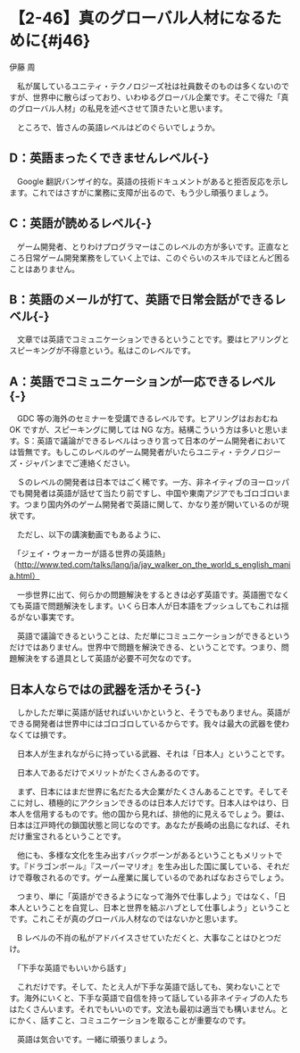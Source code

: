 # 【2-46】真のグローバル人材になるために{#j46}

<div class="author">伊藤 周</div>

　私が属しているユニティ・テクノロジーズ社は社員数そのものは多くないのですが、世界中に散らばっており、いわゆるグローバル企業です。そこで得た「真のグローバル人材」の私見を述べさせて頂きたいと思います。

　ところで、皆さんの英語レベルはどのぐらいでしょうか。

## D：英語まったくできませんレベル{-}

　Google 翻訳バンザイ的な。英語の技術ドキュメントがあると拒否反応を示します。これではさすがに業務に支障が出るので、もう少し頑張りましょう。

## C：英語が読めるレベル{-}

　ゲーム開発者、とりわけプログラマーはこのレベルの方が多いです。正直なところ日常ゲーム開発業務をしていく上では、このぐらいのスキルでほとんど困ることはありません。

## B：英語のメールが打て、英語で日常会話ができるレベル{-}

　文章では英語でコミュニケーションできるということです。要はヒアリングとスピーキングが不得意という。私はこのレベルです。

## A：英語でコミュニケーションが一応できるレベル{-}

　GDC 等の海外のセミナーを受講できるレベルです。ヒアリングはおおむね OK ですが、スピーキングに関しては NG な方。結構こういう方は多いと思います。S：英語で議論ができるレベルはっきり言って日本のゲーム開発者においては皆無です。もしこのレベルのゲーム開発者がいたらユニティ・テクノロジーズ・ジャパンまでご連絡ください。

　Ｓのレベルの開発者は日本ではごく稀です。一方、非ネイティブのヨーロッパでも開発者は英語が話せて当たり前ですし、中国や東南アジアでもゴロゴロいます。つまり国内外のゲーム開発者で英語に関して、かなり差が開いているのが現状です。

　ただし、以下の講演動画でもあるように、

　「ジェイ・ウォーカーが語る世界の英語熱」（http://www.ted.com/talks/lang/ja/jay_walker_on_the_world_s_english_mania.html）

　一歩世界に出て、何らかの問題解決をするときは必ず英語です。英語圏でなくても英語で問題解決をします。いくら日本人が日本語をプッシュしてもこれは揺るがない事実です。

　英語で議論できるということは、ただ単にコミュニケーションができるというだけではありません。世界中で問題を解決できる、ということです。つまり、問題解決をする道具として英語が必要不可欠なのです。

## 日本人ならではの武器を活かそう{-}

　しかしただ単に英語が話せればいいかというと、そうでもありません。英語ができる開発者は世界中にはゴロゴロしているからです。我々は最大の武器を使わなくては損です。

　日本人が生まれながらに持っている武器、それは「日本人」ということです。

　日本人であるだけでメリットがたくさんあるのです。

　まず、日本にはまだ世界に名だたる大企業がたくさんあることです。そしてそこに対し、積極的にアクションできるのは日本人だけです。日本人はやはり、日本人を信用するものです。他の国から見れば、排他的に見えるでしょう。要は、日本は江戸時代の鎖国状態と同じなのです。あなたが長崎の出島になれば、それだけ重宝されるということです。

　他にも、多様な文化を生み出すバックボーンがあるということもメリットです。『ドラゴンボール』『スーパーマリオ』を生み出した国に属している、それだけで尊敬されるのです。ゲーム産業に属しているのであればなおさらでしょう。

　つまり、単に「英語ができるようになって海外で仕事しよう」ではなく、「日本人ということを自覚し、日本と世界を結ぶハブとして仕事しよう」ということです。これこそが真のグローバル人材なのではないかと思います。

　B レベルの不肖の私がアドバイスさせていただくと、大事なことはひとつだけ。

　「下手な英語でもいいから話す」

　これだけです。そして、たとえ人が下手な英語で話しても、笑わないことです。海外にいくと、下手な英語で自信を持って話している非ネイティブの人たちはたくさんいます。それでもいいのです。文法も最初は適当でも構いません。とにかく、話すこと、コミュニケーションを取ることが重要なのです。

　英語は気合いです。一緒に頑張りましょう。
